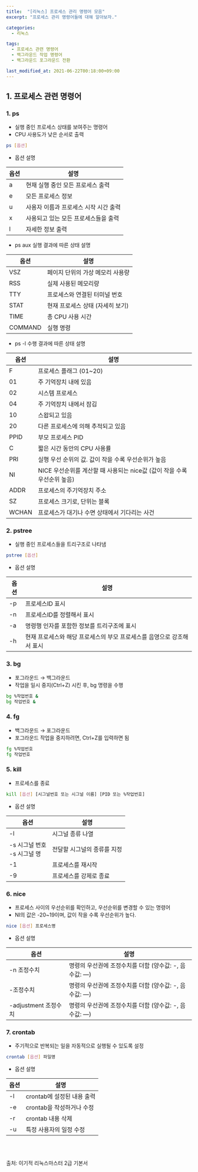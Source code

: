 ```yaml
---
title:  "[리눅스] 프로세스 관리 명령어 모음"
excerpt: "프로세스 관리 명령어들에 대해 알아보자."

categories:
  - 리눅스

tags:
  - 프로세스 관련 명령어
  - 백그라운드 작업 명령어
  - 백그라운드 포그라운드 전환

last_modified_at: 2021-06-22T00:18:00+09:00
---
```


## 1. 프로세스 관련 명령어
### 1. ps
- 실행 중인 프로세스 상태를 보여주는 명령어
- CPU 사용도가 낮은 순서로 출력

```bash
ps [옵션]
```

- 옵션 설명

|옵션|설명|
|---|----|
|a|	현재 실행 중인 모든 프로세스 출력|
|e|	모든 프로세스 정보|
|u	|사용자 이름과 프로세스 시작 시간 출력|
|x	|사용되고 있는 모든 프로세스들을 출력|
|l	|자세한 정보 출력|

- ps aux 실행 결과에 따른 상태 설명

|옵션|설명|
|---|----|
|VSZ	|페이지 단위의 가상 메모리 사용량|
|RSS|	실제 사용된 메모리량|
|TTY	|프로세스와 연결된 터미널 번호|
|STAT|	현재 프로세스 상태 (자세히 보기)|
|TIME	|총 CPU 사용 시간|
|COMMAND|	실행 명령|

- ps -l 수행 결과에 따른 상태 설명

|옵션|설명|
|---|----|
|F	|프로세스 플래그 (01~20)|
|01|주 기억장치 내에 있음|
|02| 시스템 프로세스|
|04| 주 기억장치 내에서 잠김|
|10| 스왑되고 있음|
|20|다른 프로세스에 의해 추적되고 있음|
|PPID	|부모 프로세스 PID|
|C|	짧은 시간 동안의 CPU 사용률|
|PRI|	실행 우선 순위의 값. 값이 작을 수록 우선순위가 높음|
|NI	|NICE 우선순위를 계산할 때 사용되는 nice값 (값이 작을 수록 우선순위 높음)|
|ADDR	|프로세스의 주기억장치 주소|
|SZ|	프로세스 크기로, 단위는 블록|
|WCHAN|	프로세스가 대기나 수면 상태에서 기다리는 사건|

### 2. pstree
- 실행 중인 프로세스들을 트리구조로 나타냄

```bash
pstree [옵션]
```
- 옵션 설명

|옵션|설명|
|---|----|
|-p	|프로세스ID 표시|
|-n|	프로세스ID를 정렬해서 표시|
|-a|	명령행 인자를 포함한 정보를 트리구조에 표시|
|-h|	현재 프로세스와 해당 프로세스의 부모 프로세스를 음영으로 강조해서 표시|

### 3. bg
- 포그라운드 → 백그라운드
- 작업을 일시 중지(Ctrl+Z) 시킨 후, bg 명령을 수행

```bash
bg %작업번호 &
bg 작업번호 &
```

### 4. fg
- 백그라운드 → 포그라운드
- 포그라운드 작업을 중지하려면, Ctrl+Z를 입력하면 됨

```bash
fg %작업번호
fg 작업번호
```

### 5. kill
- 프로세스를 종료

```bash
kill [옵션] [시그널번호 또는 시그널 이름] [PID 또는 %작업번호]
```

- 옵션 설명

|옵션|설명|
|---|----|
|-l	|시그널 종류 나열|
|-s 시그널 번호 <br>-s 시그널 명	|전달할 시그널의 종류를 지정|
|-1	|프로세스를 재시작|
|-9	|프로세스를 강제로 종료|

### 6. nice
- 프로세스 사이의 우선순위를 확인하고, 우선순위를 변경할 수 있는 명령어
- NI의 값은 -20~19이며, 값이 작을 수록 우선순위가 높다.

```bash
nice [옵션] 프로세스명
```

- 옵션 설명

|옵션|설명|
|---|----|
|-n 조정수치|	명령의 우선권에 조정수치를 더함 (양수값: -, 음수값: —)|
|-조정수치	|명령의 우선권에 조정수치를 더함 (양수값: -, 음수값: —)|
|-adjustment 조정수치	|명령의 우선권에 조정수치를 더함 (양수값: -, 음수값: —)|

### 7. crontab
- 주기적으로 반복되는 일을 자동적으로 실행될 수 있도록 설정

```bash
crontab [옵션] 파일명
```

- 옵션 설명

|옵션|설명|
|---|----|
|-l	|crontab에 설정된 내용 출력|
|-e	|crontab을 작성하거나 수정|
|-r	|crontab 내용 삭제|
|-u	|특정 사용자의 일정 수정|

<br>
<br>

출처: 이기적 리눅스마스터 2급 기본서
